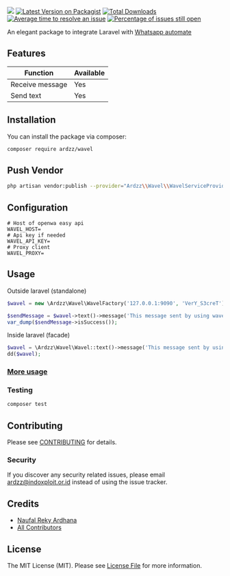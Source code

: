 ![](https://raw.githubusercontent.com/ardzz/wavel/master/images/wavel_header.png)
[![Latest Version on Packagist](https://img.shields.io/packagist/v/ardzz/wavel.svg?style=flat-square)](https://packagist.org/packages/ardzz/wavel)
[![Total Downloads](https://img.shields.io/packagist/dt/ardzz/wavel.svg?style=flat-square)](https://packagist.org/packages/ardzz/wavel)
[![Average time to resolve an issue](http://isitmaintained.com/badge/resolution/ardzz/wavel.svg)](http://isitmaintained.com/project/ardzz/wavel "Average time to resolve an issue")
[![Percentage of issues still open](http://isitmaintained.com/badge/open/ardzz/wavel.svg)](http://isitmaintained.com/project/ardzz/wavel "Percentage of issues still open")

An elegant package to integrate Laravel with [Whatsapp automate](https://github.com/open-wa/wa-automate-nodejs)

## Features
|Function|Available
|---|---|
|Receive message|Yes|
|Send text|Yes|

## Installation

You can install the package via composer:

```bash
composer require ardzz/wavel
```

## Push Vendor
```bash
php artisan vendor:publish --provider="Ardzz\\Wavel\\WavelServiceProvider"
```
## Configuration
```dotenv
# Host of openwa easy api
WAVEL_HOST=
# Api key if needed
WAVEL_API_KEY=
# Proxy client
WAVEL_PROXY=
```

## Usage
Outside laravel (standalone)
```php
$wavel = new \Ardzz\Wavel\WavelFactory('127.0.0.1:9090', 'VerY_S3creT');

$sendMessage = $wavel->text()->message('This message sent by using wavel', '6288888888');
var_dump($sendMessage->isSuccess());
```
Inside laravel (facade)
```php
$wavel = \Ardzz\Wavel\Wavel::text()->message('This message sent by using wavel', '6288888888');
dd($wavel);
```

### [More usage](https://wavel.ardzz.codes/)

### Testing

```bash
composer test
```

## Contributing

Please see [CONTRIBUTING](CONTRIBUTING.md) for details.

### Security

If you discover any security related issues, please email ardzz@indoxploit.or.id instead of using the issue tracker.

## Credits

-   [Naufal Reky Ardhana](https://github.com/ardzz)
-   [All Contributors](../../contributors)

## License

The MIT License (MIT). Please see [License File](LICENSE.md) for more information.

